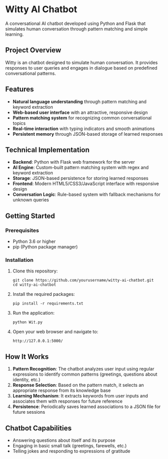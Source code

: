 # Witty AI Chatbot

A conversational AI chatbot developed using Python and Flask that simulates human conversation through pattern matching and simple learning.

## Project Overview

Witty is an chatbot designed to simulate human conversation. It provides responses to user queries and engages in dialogue based on predefined conversational patterns. 

## Features

- **Natural language understanding** through pattern matching and keyword extraction
- **Web-based user interface** with an attractive, responsive design
- **Pattern matching system** for recognizing common conversational topics
- **Real-time interaction** with typing indicators and smooth animations
- **Persistent memory** through JSON-based storage of learned responses

## Technical Implementation

- **Backend**: Python with Flask web framework for the server
- **AI Engine**: Custom-built pattern matching system with regex and keyword extraction
- **Storage**: JSON-based persistence for storing learned responses
- **Frontend**: Modern HTML5/CSS3/JavaScript interface with responsive design
- **Conversation Logic**: Rule-based system with fallback mechanisms for unknown queries

## Getting Started

### Prerequisites

- Python 3.6 or higher
- pip (Python package manager)

### Installation

1. Clone this repository:
   ```
   git clone https://github.com/yourusername/witty-ai-chatbot.git
   cd witty-ai-chatbot
   ```

2. Install the required packages:
   ```
   pip install -r requirements.txt
   ```

3. Run the application:
   ```
   python Wit.py
   ```

4. Open your web browser and navigate to:
   ```
   http://127.0.0.1:5000/
   ```

## How It Works

1. **Pattern Recognition**: The chatbot analyzes user input using regular expressions to identify common patterns (greetings, questions about identity, etc.)
2. **Response Selection**: Based on the pattern match, it selects an appropriate response from its knowledge base
3. **Learning Mechanism**: It extracts keywords from user inputs and associates them with responses for future reference
4. **Persistence**: Periodically saves learned associations to a JSON file for future sessions

## Chatbot Capabilities

- Answering questions about itself and its purpose
- Engaging in basic small talk (greetings, farewells, etc.)
- Telling jokes and responding to expressions of gratitude
